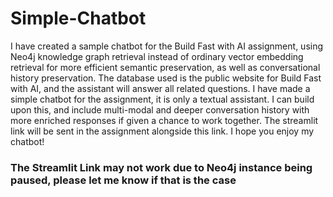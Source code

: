 # Simple-Chatbot

I have created a sample chatbot for the Build Fast with AI assignment, using Neo4j knowledge graph retrieval instead of ordinary vector embedding retrieval for more efficient semantic preservation, as well as conversational history preservation. The database used is the public website for Build Fast with AI, and the assistant will answer all related questions. I have made a simple chatbot for the assignment, it is only a textual assistant. I can build upon this, and include multi-modal and deeper conversation history with more enriched responses if given a chance to work together. The streamlit link will be sent in the assignment alongside this link. I hope you enjoy my chatbot!

### The Streamlit Link may not work due to Neo4j instance being paused, please let me know if that is the case
